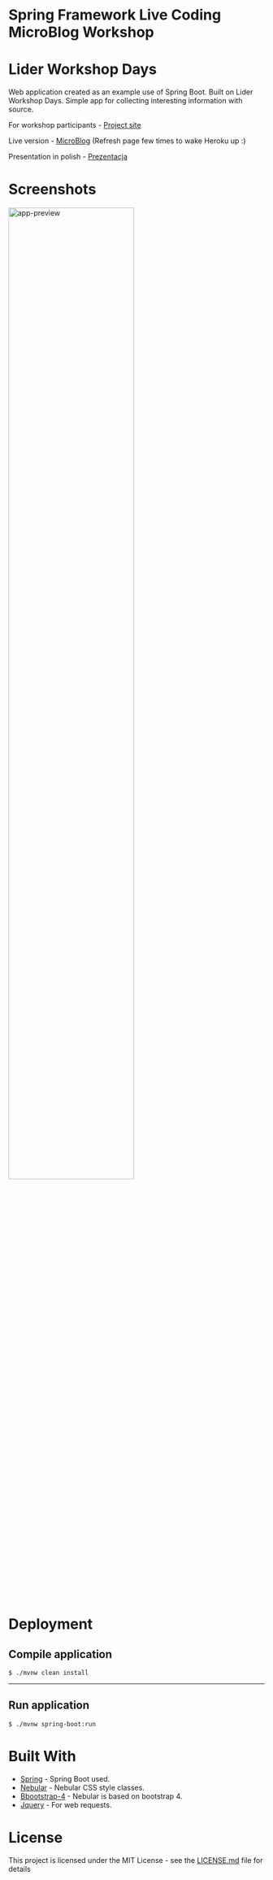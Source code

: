 # Spring Framework Live Coding MicroBlog Workshop
# Lider Workshop Days
Web application created as an example use of Spring Boot. Built on Lider Workshop Days.
Simple app for collecting interesting information with source.

For workshop participants - [Project site](https://peterporzuczek.github.io/microBlog-workshop/)

Live version - [MicroBlog](https://lider-microblog.herokuapp.com) (Refresh page few times to wake Heroku up :)


Presentation in polish - [Prezentacja](https://drive.google.com/file/d/1VuVEQ0u3sbxhr7N1afcEO4SqBsX7pSUA/view?usp=sharing)


Screenshots
========
<div>
<img src="https://i.imgur.com/JZGvFiu.png" alt="app-preview"  height="70%" width="70%">
</div>

Deployment
========
Compile application
----
	$ ./mvnw clean install
----
Run application
----
	$ ./mvnw spring-boot:run

Built With
========
* [Spring](https://spring.io) - Spring Boot used.
* [Nebular](https://github.com/akveo/nebular) - Nebular CSS style classes.
* [Bbootstrap-4](https://v4-alpha.getbootstrap.com) - Nebular is based on bootstrap 4.
* [Jquery](https://jquery.com) - For web requests.

License
========
This project is licensed under the MIT License - see the [LICENSE.md](LICENSE.md) file for details
